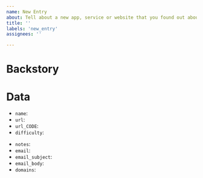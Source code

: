 ```yaml
---
name: New Entry
about: Tell about a new app, service or website that you found out about the deletion process
title: ''
labels: 'new_entry'
assignees: ''

---
```


# Backstory
<!-- Tell a bit about how you approached the deletion request and how it went -->

# Data
<!-- Fill in the fields below, delete any optional ones that do not apply or that you don't have the information -->

- `name`: <!-- The name of the service -->
- `url`: <!-- The url of the account-deletion page. If no such page exists, the url should be a contact or help page explaining the process of account deletion -->
- `url_CODE`: <!-- *(optional)* Use the language `CODE` as suffix of the url field to provide language-specific deletion codes, shown on the respective language page -->
- `difficulty`: <!-- one of the difficulties below -->
<!--
    - `easy`: Sites with a simple process such as a 'delete account' button
    - `medium`: Sites that do allow account deletion but require you to perform additional steps
    - `hard`: Sites that require you to contact customer services or those that don't allow automatic or easy account deletion
    - `impossible`: For sites where it's basically impossible to totally delete your account, even if you contact them
-->
- `notes`: <!-- *(optional)* Notes will be shown when someone hovers on that service, they include additional information you might need to delete your account -->
- `email`: <!-- *(optional)* If you have to send an email to a company to cancel your account, add the email address here -->
- `email_subject`: <!-- *(optional)* Set the subject for the email link. If unset, the default text is "Account Deletion Request" -->
- `email_body`: <!-- *(optional)* Set the body for the email link. If unset, the default text is "Please delete my account, my username is XXXXXX" -->
- `domains`: <!-- This is used by the [Chrome extension](https://github.com/jdm-contrib/justdelete.me-chrome-extension) -->
